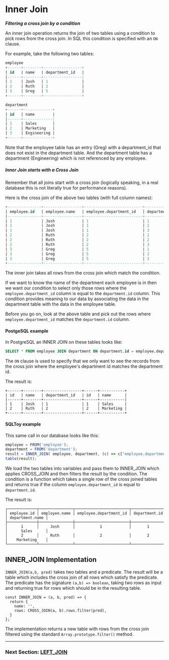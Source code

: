 # Inner Join

***Filtering a cross join by a condition***

An inner join operation returns the join of two tables using a condition to pick rows from the cross join. In SQL this condition is specified with an `ON` clause.

For example, take the following two tables:

```sql
employee
+------+--------+-----------------+
| id   | name   | department_id   |
|------+--------+-----------------|
| 1    | Josh   | 1               |
| 2    | Ruth   | 2               |
| 3    | Greg   | 5               |
+------+--------+-----------------+

department
+------+-------------+
| id   | name        |
|------+-------------|
| 1    | Sales       |
| 2    | Marketing   |
| 3    | Engineering |
+------+-------------+
```

Note that the employee table has an entry (Greg) with a department_id that does not exist in the department table. And the department table has a department (Engineering) which is not referenced by any employee.

##### Inner Join starts with a Cross Join

Remember that all joins start with a cross join (logically speaking, in a real database this is not literally true for performance reasons).

Here is the cross join of the above two tables (with full column names):

```sql
+---------------+-----------------+--------------------------+-----------------+-------------------+
| employee.id   | employee.name   | employee.department_id   | department.id   | department.name   |
|---------------+-----------------+--------------------------+-----------------+-------------------|
| 1             | Josh            | 1                        | 1               | Sales             |
| 1             | Josh            | 1                        | 2               | Marketing         |
| 1             | Josh            | 1                        | 3               | Engineering       |
| 2             | Ruth            | 2                        | 1               | Sales             |
| 2             | Ruth            | 2                        | 2               | Marketing         |
| 2             | Ruth            | 2                        | 3               | Engineering       |
| 3             | Greg            | 5                        | 1               | Sales             |
| 3             | Greg            | 5                        | 2               | Marketing         |
| 3             | Greg            | 5                        | 3               | Engineering       |
+---------------+-----------------+--------------------------+-----------------+-------------------+
```

The inner join takes all rows from the cross join which match the condition.

If we want to know the name of the department each employee is in then we want our condition to select only those rows where the `employee.department_id` column is equal to the `department.id` column. This condition provides meaning to our data by associating the data in the department table with the data in the employee table.

Before you go on, look at the above table and pick out the rows where `employee.department_id` matches the `department.id` column.

#### PostgeSQL example

In PostgreSQL an INNER JOIN on these tables looks like:

```sql
SELECT * FROM employee JOIN department ON department.id = employee.department_id;
```

The `ON` clause is used to specify that we only want to see the records from the cross join where the employee's department id matches the department id.

The result is:
```
+------+--------+-----------------+------+-----------+
| id   | name   | department_id   | id   | name      |
|------+--------+-----------------+------+-----------|
| 1    | Josh   | 1               | 1    | Sales     |
| 2    | Ruth   | 2               | 2    | Marketing |
+------+--------+-----------------+------+-----------+
```


#### SQLToy example

This same call in our database looks like this:

```javascript
employee = FROM('employee');
department = FROM('department');
result = INNER_JOIN( employee, department, (c) => c["employee.department_id"] === c["department.id"] );
table(result);
```

We load the two tables into variables and pass them to INNER_JOIN which applies CROSS_JOIN and then filters the result by the condition. The condition is a function which takes a single row of the cross joined tables and returns true if the column `employee.department_id` is equal to `department.id`.

The result is:

```
┌─────────────┬───────────────┬────────────────────────┬───────────────┬─────────────────┐
│ employee.id │ employee.name │ employee.department_id │ department.id │ department.name │
├─────────────┼───────────────┼────────────────────────┼───────────────┼─────────────────┤
│      1      │     Josh      │           1            │       1       │      Sales      │
│      2      │     Ruth      │           2            │       2       │    Marketing    │
└─────────────┴───────────────┴────────────────────────┴───────────────┴─────────────────┘
```

## INNER_JOIN Implementation

`INNER_JOIN(a,b, pred)` takes two tables and a predicate. The result will be a table which includes the cross join of all rows which satisfy the predicate. The predicate has the signature `(a,b) => boolean`, taking two rows as input and returning true for rows which should be in the resulting table.

```
const INNER_JOIN = (a, b, pred) => {
  return {
    name: '',
    rows: CROSS_JOIN(a, b).rows.filter(pred),
  }
};
```

The implementation returns a new table with rows from the cross join filtered using the standard `Array.prototype.filter()` method.

***

### Next Section: [LEFT_JOIN](https://github.com/weinberg/SQLToy/wiki/LEFT_JOIN)

